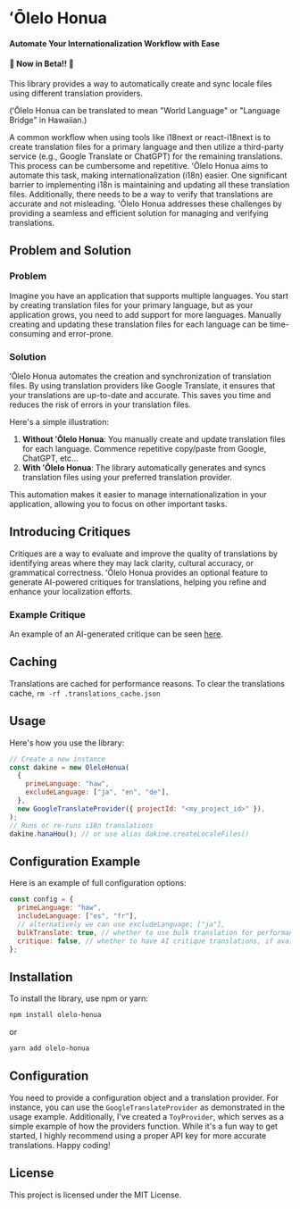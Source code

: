 # ʻŌlelo Honua

#### Automate Your Internationalization Workflow with Ease

#### 🚀 Now in Beta!! 🎉

This library provides a way to automatically create and sync locale files using different translation providers.

(ʻŌlelo Honua can be translated to mean "World Language" or "Language Bridge" in Hawaiian.)

A common workflow when using tools like i18next or react-i18next is to create translation files for a primary language and then utilize a third-party service (e.g., Google Translate or ChatGPT) for the remaining translations. This process can be cumbersome and repetitive. ʻŌlelo Honua aims to automate this task, making internationalization (i18n) easier. One significant barrier to implementing i18n is maintaining and updating all these translation files. Additionally, there needs to be a way to verify that translations are accurate and not misleading. ʻŌlelo Honua addresses these challenges by providing a seamless and efficient solution for managing and verifying translations.

## Problem and Solution

### Problem

Imagine you have an application that supports multiple languages. You start by creating translation files for your primary language, but as your application grows, you need to add support for more languages. Manually creating and updating these translation files for each language can be time-consuming and error-prone.

### Solution

ʻŌlelo Honua automates the creation and synchronization of translation files. By using translation providers like Google Translate, it ensures that your translations are up-to-date and accurate. This saves you time and reduces the risk of errors in your translation files.

Here's a simple illustration:

1. **Without ʻŌlelo Honua**: You manually create and update translation files for each language. Commence repetitive copy/paste from Google, ChatGPT, etc...
2. **With ʻŌlelo Honua**: The library automatically generates and syncs translation files using your preferred translation provider.

This automation makes it easier to manage internationalization in your application, allowing you to focus on other important tasks.

## Introducing Critiques

Critiques are a way to evaluate and improve the quality of translations by identifying areas where they may lack clarity, cultural accuracy, or grammatical correctness. ʻŌlelo Honua provides an optional feature to generate AI-powered critiques for translations, helping you refine and enhance your localization efforts.

### Example Critique

An example of an AI-generated critique can be seen [here](examples/basic/critiques/critique.en.haw.md).

## Caching

Translations are cached for performance reasons. To clear the translations cache, `rm -rf .translations_cache.json`

## Usage

Here's how you use the library:

```javascript
// Create a new instance
const dakine = new OleloHonua(
  {
    primeLanguage: "haw",
    excludeLanguage: ["ja", "en", "de"],
  },
  new GoogleTranslateProvider({ projectId: "<my_project_id>" }),
);
// Runs or re-runs i18n translations
dakine.hanaHou(); // or use alias dakine.createLocaleFiles()
```

## Configuration Example

Here is an example of full configuration options:

```javascript
const config = {
  primeLanguage: "haw",
  includeLanguage: ["es", "fr"],
  // alternatively we can use excludeLanguage: ["ja"],
  bulkTranslate: true, // whether to use bulk translation for performance, replacement for useBulkProvider (deprecating soon)
  critique: false, // whether to have AI critique translations, if available
};
```

## Installation

To install the library, use npm or yarn:

```bash
npm install olelo-honua
```

or

```bash
yarn add olelo-honua
```

## Configuration

You need to provide a configuration object and a translation provider. For instance, you can use the `GoogleTranslateProvider` as demonstrated in the usage example. Additionally, I've created a `ToyProvider`, which serves as a simple example of how the providers function. While it's a fun way to get started, I highly recommend using a proper API key for more accurate translations. Happy coding!

## License

This project is licensed under the MIT License.
